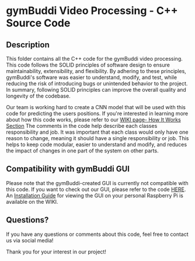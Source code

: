# gymBuddi Video Processing - C++ Source Code

## Description

This folder contains all the C++ code for the gymBuddi video processing. This code follows the SOLID principles of software design to ensure maintainability, extensibility, and flexibility. By adhering to these principles, gymBuddi's software was easier to understand, modify, and test, while reducing the risk of introducing bugs or unintended behavior to the project. In summary, following SOLID principles can improve the overall quality and longevity of the codebase.

Our team is working hard to create a CNN model that will be used with this code for predicting the users positions. If you're interested in learning more about how this code works, please refer to our [WIKI page- How It Works Section](https://github.com/patrickbrawley/gymBuddi/wiki/How-It-Works) The comments in the code help describe each classes responsibility and job. It was important that each class would only have one reason to change, meaning it should have a single responsibility or job. This helps to keep code modular, easier to understand and modify, and reduces the impact of changes in one part of the system on other parts. 

## Compatibility with gymBuddi GUI

Please note that the gymBuddi-created GUI is currently not compatible with this code. If you want to check out our GUI, please refer to the code [HERE](https://github.com/patrickbrawley/gymBuddi/tree/main/code/GUI/GUI-3). An [Installation Guide](https://github.com/patrickbrawley/gymBuddi/wiki/Installation-Guide) for viewing the GUI on your personal Raspberry Pi is available on the WIKI.

## Questions?

If you have any questions or comments about this code, feel free to contact us via social media!

Thank you for your interest in our project!






